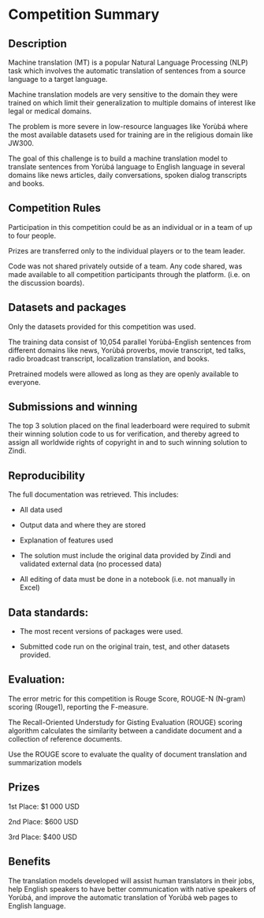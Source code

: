 # Competition Summary

## Description

Machine translation (MT) is a popular Natural Language Processing (NLP) task which involves the automatic translation of sentences from a source language to a target language.

Machine translation models are very sensitive to the domain they were trained on which limit their generalization to multiple domains of interest like legal or medical domains. 

The problem is more severe in low-resource languages like Yorùbá where the most available datasets used for training are in the religious domain like JW300.

The goal of this challenge is to build a machine translation model to translate sentences from Yorùbá language to English language in several domains like news articles, daily conversations, spoken dialog transcripts and books.



## Competition Rules

Participation in this competition could be as an individual or in a team of up to four people.

Prizes are transferred only to the individual players or to the team leader.

Code was not shared privately outside of a team. Any code shared, was made available to all competition participants through the platform. (i.e. on the discussion boards).



## Datasets and packages

Only the datasets provided for this competition was used.

The training data consist of 10,054 parallel Yorùbá-English sentences from different domains like news, Yorùbá proverbs, movie transcript, ted talks, radio broadcast transcript, localization translation, and books.

Pretrained models were allowed as long as they are openly available to everyone.



## Submissions and winning

The top 3 solution placed on the final leaderboard were required to submit their winning solution code to us for verification, and thereby agreed to assign all worldwide rights of copyright in and to such winning solution to Zindi.



## Reproducibility

The full documentation was retrieved. This includes:
- All data used

- Output data and where they are stored

- Explanation of features used

- The solution must include the original data provided by Zindi and validated external data (no processed data)

- All editing of data must be done in a notebook (i.e. not manually in Excel)



## Data standards:

- The most recent versions of packages were used.

- Submitted code run on the original train, test, and other datasets provided.



## Evaluation:

The error metric for this competition is Rouge Score, ROUGE-N (N-gram) scoring (Rouge1), reporting the F-measure.

The Recall-Oriented Understudy for Gisting Evaluation (ROUGE) scoring algorithm calculates the similarity between a candidate document and a collection of reference documents.

Use the ROUGE score to evaluate the quality of document translation and summarization models 



## Prizes

1st Place: $1 000 USD

2nd Place: $600 USD

3rd Place: $400 USD



## Benefits

The translation models developed will assist human translators in their jobs, help English speakers to have better communication with native speakers of Yorùbá, and improve the automatic translation of Yorùbá web pages to English language.


